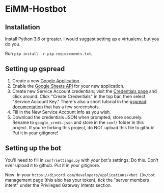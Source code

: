 # EiMM-Hostbot

## Installation

Install Python 3.6 or greater. I would suggest setting up a virtualenv, but you do you.

Run `pip install -r pip-requirements.txt`.

## Setting up gspread

1. Create a new [Google Application](https://console.developers.google.com/apis/dashboard).
2. Enable the [Google Sheets API](https://console.developers.google.com/apis/library/sheets.googleapis.com) for your new
   application.
3. Create new Service Account credentials; visit
   the [Credentials page](https://console.developers.google.com/apis/api/sheets.googleapis.com/credentials) and click
   around. Click "Create Credentials" in the top bar, then select "Service Account Key." There's also a short tutorial
   in the [gspread documentation](https://gspread.readthedocs.io/en/latest/oauth2.html#using-signed-credentials) that
   has a few screenshots.
4. Fill in the New Service Account info as you wish.
5. Download the credentials JSON when prompted; store securely. Rename to `google_creds.json` and store in the `conf/`
   folder in this project. If you're forking this project, do NOT upload this file to github! Put it in your gitignore!

## Setting up the bot

You'll need to fill in `conf/settings.py` with your bot's settings. Do this. Don't ever upload it to github. Put it in
your gitignore.

New: In your `https://discord.com/developers/applications/<bot ID>/bot` management page (this also has your token), tick
the "server members intent" under the Privileged Gateway Intents section.